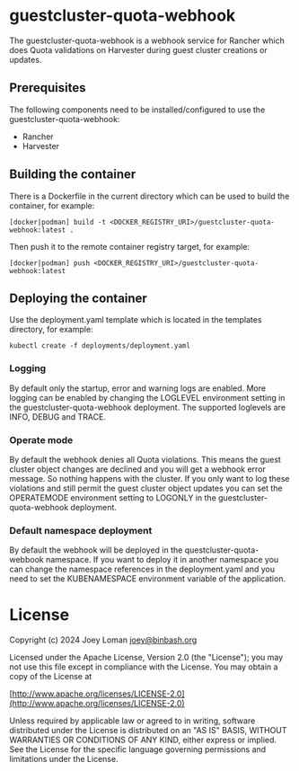 # guestcluster-quota-webhook

The guestcluster-quota-webhook is a webhook service for Rancher which does Quota validations on Harvester during guest cluster creations or updates.

## Prerequisites

The following components need to be installed/configured to use the guestcluster-quota-webhook:

* Rancher
* Harvester

## Building the container

There is a Dockerfile in the current directory which can be used to build the container, for example:

```SH
[docker|podman] build -t <DOCKER_REGISTRY_URI>/guestcluster-quota-webhook:latest .
```

Then push it to the remote container registry target, for example:

```SH
[docker|podman] push <DOCKER_REGISTRY_URI>/guestcluster-quota-webhook:latest
```

## Deploying the container

Use the deployment.yaml template which is located in the templates directory, for example:

```SH
kubectl create -f deployments/deployment.yaml
```

### Logging

By default only the startup, error and warning logs are enabled. More logging can be enabled by changing the LOGLEVEL environment setting in the guestcluster-quota-webhook deployment. The supported loglevels are INFO, DEBUG and TRACE.

### Operate mode

By default the webhook denies all Quota violations. This means the guest cluster object changes are declined and you will get a webhook error message. So nothing happens with the cluster. If you only want to log these violations and still permit the guest cluster object updates you can set the OPERATEMODE environment setting to LOGONLY in the guestcluster-quota-webhook deployment.

### Default namespace deployment

By default the webhook will be deployed in the questcluster-quota-webbook namespace. If you want to deploy it in another namespace you can change the namespace references in the deployment.yaml and you need to set the KUBENAMESPACE environment variable of the application.

# License

Copyright (c) 2024 Joey Loman <joey@binbash.org>

Licensed under the Apache License, Version 2.0 (the "License");
you may not use this file except in compliance with the License.
You may obtain a copy of the License at

[http://www.apache.org/licenses/LICENSE-2.0](http://www.apache.org/licenses/LICENSE-2.0)

Unless required by applicable law or agreed to in writing, software
distributed under the License is distributed on an "AS IS" BASIS,
WITHOUT WARRANTIES OR CONDITIONS OF ANY KIND, either express or implied.
See the License for the specific language governing permissions and
limitations under the License.
